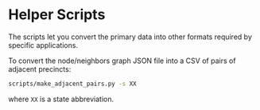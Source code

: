 # Helper Scripts

The scripts let you convert the primary data into other formats required by specific applications.

To convert the node/neighbors graph JSON file into a CSV of pairs of adjacent precincts:

```bash
scripts/make_adjacent_pairs.py -s XX
```

where `XX` is a state abbreviation.